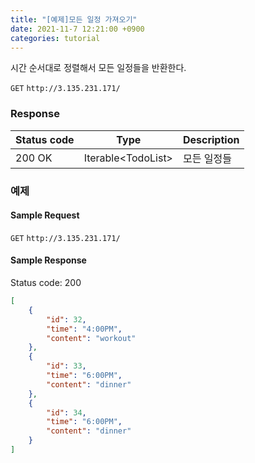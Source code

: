 ```yaml
---
title: "[예제]모든 일정 가져오기"
date: 2021-11-7 12:21:00 +0900
categories: tutorial
---
```

시간 순서대로 정렬해서 모든 일정들을 반환한다.

`GET` `http://3.135.231.171/`

### Response

| Status code | Type                | Description |
| ----------- | ------------------- | ----------- |
| 200 OK      | Iterable\<TodoList> | 모든 일정들 |

### 예제

#### Sample Request

`GET` `http://3.135.231.171/`

#### Sample Response

Status code: 200

```json
[
    {
        "id": 32,
        "time": "4:00PM",
        "content": "workout"
    },
    {
        "id": 33,
        "time": "6:00PM",
        "content": "dinner"
    },
    {
        "id": 34,
        "time": "6:00PM",
        "content": "dinner"
    }
]
```


